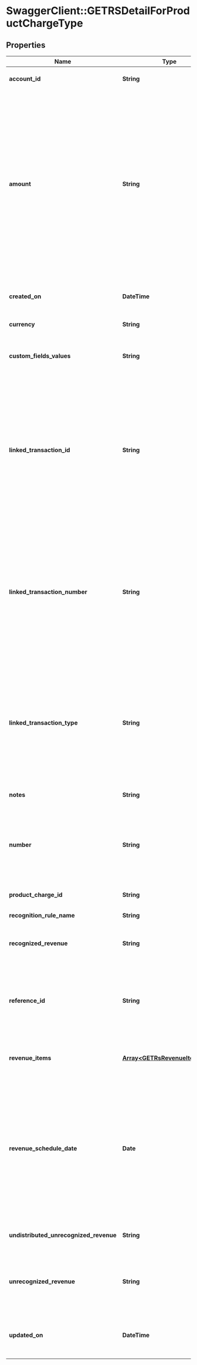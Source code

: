 # SwaggerClient::GETRSDetailForProductChargeType

## Properties
Name | Type | Description | Notes
------------ | ------------- | ------------- | -------------
**account_id** | **String** | The ID of a customer account.  | [optional] 
**amount** | **String** | The revenue schedule amount, which is the sum of all revenue items.   This field cannot be null and must be formatted based on the currency, such as &#x60;JPY 30&#x60; or &#x60;USD 30.15&#x60;. Test out the currency to ensure you are using the proper formatting; otherwise, the response will fail and this error message is returned: &#x60;Allocation amount with wrong decimal places&#x60;.  | [optional] 
**created_on** | **DateTime** | The date and time when the record was created, in &#x60;yyyy-mm-dd hh:mm:ss&#x60; format.  | [optional] 
**currency** | **String** | The type of currency used.  | [optional] 
**custom_fields_values** | **String** | Any custom fields defined for this object. The custom field name is case-sensitive.  | [optional] 
**linked_transaction_id** | **String** | The linked transaction ID for billing transactions. This field is used for all rules except for the custom unlimited or manual recognition rule models. If using the custom unlimited rule model, then the field value must be null. If the field is not null, then the referenceId field must be null.  | [optional] 
**linked_transaction_number** | **String** | The number for the linked invoice item, invoice item adjustment, or debit memo item transaction. This field is used for all rules except for the custom unlimited or manual recognition rule models. If using the custom unlimited or manual recognition rule models, then the field value is null.  | [optional] 
**linked_transaction_type** | **String** | The type of linked transaction for billing transactions, which can be invoice item, invoice item adjustment, or debit memo item. This field is used for all rules except for the custom unlimited or manual recognition rule models.  | [optional] 
**notes** | **String** | Additional information about this record.  | [optional] 
**number** | **String** | The revenue schedule number. The revenue schedule number is always prefixed with \&quot;RS\&quot;, for example, \&quot;RS-00000001\&quot;.  | [optional] 
**product_charge_id** | **String** | The ID of a product rate plan charge.  | [optional] 
**recognition_rule_name** | **String** | The name of the recognition rule.  | [optional] 
**recognized_revenue** | **String** | The revenue that was distributed in a closed accounting period.  | [optional] 
**reference_id** | **String** | The reference ID is used only in the custom unlimited rule to create a revenue schedule. In this scenario, the revenue schedule is not linked to a credit memo item.  | [optional] 
**revenue_items** | [**Array&lt;GETRsRevenueItemType&gt;**](GETRsRevenueItemType.md) | Revenue items are listed in ascending order by the accounting period start date.  | [optional] 
**revenue_schedule_date** | **Date** | The effective date of the revenue schedule. For example, the revenue schedule date for bookings-based revenue recognition is typically set to the order date or contract date.  The date cannot be in a closed accounting period. The date must be in &#x60;yyyy-mm-dd&#x60; format.  | [optional] 
**undistributed_unrecognized_revenue** | **String** | The revenue in the open-ended accounting period.  | [optional] 
**unrecognized_revenue** | **String** | The revenue distributed in all open accounting periods, which includes the open-ended accounting period.  | [optional] 
**updated_on** | **DateTime** | The date and time when the revenue automation start date was set, in &#x60;yyyy-mm-dd hh:mm:ss&#x60; format.  | [optional] 



